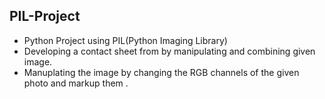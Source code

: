 ## PIL-Project
- Python Project using PIL(Python Imaging Library)
- Developing a contact sheet from by manipulating and combining given image.
- Manuplating the image by changing the RGB channels of the given photo and markup them .

